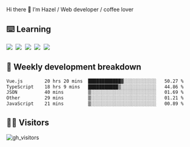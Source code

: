 
Hi there 👋 I’m Hazel / Web developer / coffee lover

## ⌨️ Learning

<samp>
 <a href="https://github.com/vuejs/core"><img src="https://api.iconify.design/logos:vue.svg" /></a>
  <a href="https://github.com/vuejs/core"><img src="https://api.iconify.design/logos:react.svg" /></a>
  <a href="https://github.com/vitejs/vite"><img src="https://api.iconify.design/logos:vitejs.svg" /></a>
  <a href="https://github.com/microsoft/TypeScript"><img src="https://api.iconify.design/logos:typescript-icon.svg" /></a> 
  <a href="https://github.com/unocss/unocss"><img src="https://api.iconify.design/logos:unocss.svg" /></a>
  

</samp>


## 🦀 Weekly development breakdown

<!--START_SECTION:waka-->

```txt
Vue.js        20 hrs 20 mins  ████████████▓░░░░░░░░░░░░   50.27 %
TypeScript    18 hrs 9 mins   ███████████▒░░░░░░░░░░░░░   44.86 %
JSON          40 mins         ▒░░░░░░░░░░░░░░░░░░░░░░░░   01.69 %
Other         29 mins         ▒░░░░░░░░░░░░░░░░░░░░░░░░   01.21 %
JavaScript    21 mins         ▒░░░░░░░░░░░░░░░░░░░░░░░░   00.89 %
```

<!--END_SECTION:waka-->
## 👬🏻 Visitors

![gh_visitors](https://profile-counter.glitch.me/Hazel-Lin/count.svg)

